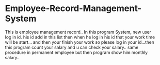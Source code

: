 # Employee-Record-Management-System
This is employee management record.. In this program System, new user log in id. his id add in this list then when he log in his id that your work time will be start... and then your finish your work so please log in your id...then this program count your salary and u can check your salary.. same procedure in permanent employee but then program show him monthly salary..
